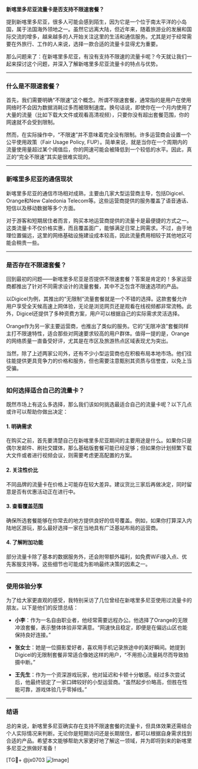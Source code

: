 **新喀里多尼亚流量卡是否支持不限速套餐？**

提到新喀里多尼亚，很多人可能会感到陌生，因为它是一个位于南太平洋的小岛国，属于法国海外领地之一。虽然它远离大陆，但近年来，随着旅游业的发展和国际交流的增多，越来越多的人开始关注这里的生活和通信服务。尤其是对于经常需要在外旅行、工作的人来说，选择一款合适的流量卡显得尤为重要。

那么问题来了：在新喀里多尼亚，有没有支持不限速的流量卡呢？今天就让我们一起来探讨这个问题，并深入了解新喀里多尼亚流量卡的特点与优势。

---

### **什么是不限速套餐？**

首先，我们需要明确“不限速”这个概念。所谓不限速套餐，通常指的是用户在使用网络时不会因为数据消耗过多而被限制速度。换句话说，即使你在一个月内使用了大量的流量（比如下载大文件或观看高清视频），只要你没有超出套餐范围，你的网速就不会受到限制。

然而，在实际操作中，“不限速”并不意味着完全没有限制。许多运营商会设置一个公平使用政策（Fair Usage Policy, FUP）。简单来说，就是当你在一个周期内的流量使用量超过某个阈值后，你的网速可能会被降低到一个较低的水平。因此，真正的“完全不限速”其实是很难实现的。

---

### **新喀里多尼亚的通信现状**

新喀里多尼亚的通信市场相对成熟，主要由几家大型运营商主导，包括Digicel、Orange和New Caledonia Telecom等。这些运营商提供的服务覆盖了语音通话、短信以及移动数据等多个方面。

对于游客和短期居住者而言，购买本地运营商提供的流量卡是最便捷的方式之一。这类流量卡不仅价格实惠，而且覆盖面广，能够满足日常上网需求。不过，由于地理位置偏远，这里的网络基础设施建设成本较高，因此流量费用相较于其他地区可能会稍贵一些。

---

### **是否存在不限速套餐？**

回到最初的问题——新喀里多尼亚是否提供不限速套餐？答案是肯定的！多家运营商都推出了针对不同需求设计的流量套餐，其中不乏包含不限速选项的产品。

以Digicel为例，其推出的“无限制”流量套餐就是一个不错的选择。这款套餐允许用户享受全天候高速上网体验，无论是浏览网页还是观看在线视频都非常流畅。此外，Digicel还提供了多种资费方案，用户可以根据自己的实际需求灵活选择。

Orange作为另一家主要运营商，也推出了类似的服务。它的“无限冲浪”套餐同样主打不限速特性，适合那些对网速要求较高的用户群体。值得一提的是，Orange的网络质量一直备受好评，尤其是在市区及旅游热点区域表现尤为突出。

当然，除了上述两家公司外，还有不少小型运营商也在积极布局本地市场。他们往往能提供更具竞争力的价格和服务，但也需要注意甄别其资质与信誉度，以免上当受骗。

---

### **如何选择适合自己的流量卡？**

既然市场上有这么多选择，那么我们该如何挑选最适合自己的流量卡呢？以下几点或许可以帮助你做出决定：

#### 1. **明确需求**
   在购买之前，首先要清楚自己在新喀里多尼亚期间的主要用途是什么。如果你只是偶尔发邮件、刷社交媒体，那么基础版套餐可能已经足够；但如果你计划频繁下载大文件或者进行视频会议，则需要考虑更高配置的方案。

#### 2. **关注性价比**
   不同品牌的流量卡在价格上可能存在较大差异。建议货比三家后再做决定，同时留意是否有优惠活动正在进行中。

#### 3. **查看覆盖范围**
   确保所选套餐能够在你常去的地方提供良好的信号覆盖。例如，如果你打算深入内陆地区游玩，那么最好选择一家在当地具有广泛基站布局的运营商。

#### 4. **了解附加功能**
   部分流量卡除了基本的数据服务外，还会附带额外福利，如免费WiFi接入点、优先客服支持等。这些细节也可能成为影响最终决策的因素之一。

---

### **使用体验分享**

为了给大家更直观的感受，我特别采访了几位曾经在新喀里多尼亚使用过流量卡的朋友。以下是他们的反馈总结：

- **小李**：作为一名自由职业者，他经常需要远程办公。他选择了Orange的无限冲浪套餐，表示整体体验非常满意。“网速快且稳定，即便是在偏远山区也能保持良好连接。”
  
- **张女士**：她是一位摄影爱好者，喜欢用手机记录旅途中的美好瞬间。她提到Digicel的无限制套餐非常适合像她这样的用户，“不用担心流量耗尽而导致拍摄中断。”

- **王先生**：作为一个资深游戏玩家，他对延迟和卡顿十分敏感。经过多次尝试后，他最终锁定了一家口碑较好的小型运营商。“虽然起步价略高，但胜在性能可靠，游戏体验几乎零掉线。”

---

### **结语**

总的来说，新喀里多尼亚确实存在支持不限速套餐的流量卡，但具体效果还需结合个人实际情况来判断。无论你是短期访问还是长期居住，都可以根据自身需求找到合适的产品。希望本文能够帮助大家更好地了解这一领域，并为即将到来的新喀里多尼亚之旅做好准备！

[TG💪+ @jx0703 ![Image](https://github.com/user-attachments/assets/dbca1d08-cadb-493c-b0ec-ad6f7a83f270)]
